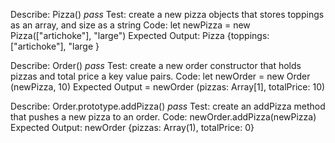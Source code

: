Describe: Pizza() _pass_
Test: create a new pizza objects that stores toppings as an array, and size as a string
Code: let newPizza = new Pizza(["artichoke"], "large")
Expected Output: Pizza {toppings: ["artichoke"], "large }


Describe: Order() _pass_
Test: create a new order constructor that holds pizzas and total price a key value pairs. 
Code: let newOrder = new Order (newPizza, 10)
Expected Output = newOrder (pizzas: Array[1], totalPrice: 10)

Describe: Order.prototype.addPizza() _pass_
Test: create an addPizza method that pushes a new pizza to an order.
Code: newOrder.addPizza(newPizza)
Expected Output: newOrder {pizzas: Array(1), totalPrice: 0}